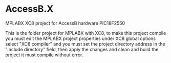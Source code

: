 # AccessB.X
MPLABX XC8 project for AccessB hardware PIC18F2550

This is the folder project for MPLABX with XC8, to make this project compile you must edit the MPLABX project properties under
XC8 global options select "XC8 compiler" and you must set the project directory address in the "include directory" field, then apply the
changes and clean and build the project it must compile without error.
